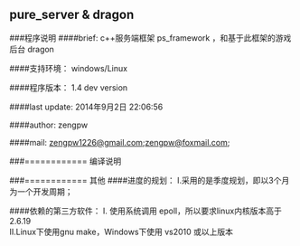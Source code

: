 pure_server & dragon
---------------------------------

###程序说明
####brief:
c++服务端框架 ps_framework ，和基于此框架的游戏后台 dragon

####支持环境：
windows/Linux <br />

####程序版本：
1.4 dev version <br />

####last update:
2014年9月2日 22:06:56 <br />

####author:
zengpw<br />

####mail:
zengpw1226@gmail.com;zengpw@foxmail.com;<br />

###============ 编译说明

###============ 其他
####进度的规划：
Ⅰ.采用的是季度规划，即以3个月为一个开发周期；<br />

####依赖的第三方软件：
Ⅰ. 使用系统调用 epoll，所以要求linux内核版本高于2.6.19 <br />
Ⅱ.Linux下使用gnu make，Windows下使用 vs2010 或以上版本<br />

